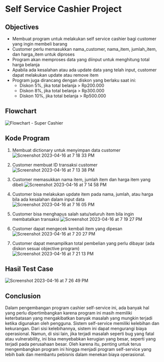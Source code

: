 # Self Service Cashier Project

## Objectives
- Membuat program untuk melakukan self service cashier bagi customer yang ingin membeli barang
- Customer perlu memasukkan nama_customer, nama_item, jumlah_item, dan harga_item untuk diproses
- Program akan memproses data yang diinput untuk menghitung total harga belanja
- Apabila ada kesalahan atau ada update data yang telah input, customer dapat melakukan update atau remove item
- Program juga dirancang dengan diskon yang berlaku saat ini:
  - Diskon 5%, jika total belanja > Rp200.000
  - Diskon 8%, jika total belanja > Rp300.000
  - Diskon 10%, jika total belanja > Rp500.000


## Flowchart
![Flowchart - Super Cashier](https://user-images.githubusercontent.com/75265653/232308776-435a5192-3060-485b-a06c-83b3cc2b17f3.jpeg)


## Kode Program
1. Membuat dictionary untuk menyimpan data customer
![Screenshot 2023-04-16 at 7 18 33 PM](https://user-images.githubusercontent.com/75265653/232309472-82e62d66-90b9-4293-8b73-459a8cc4f43f.png)

2. Customer membuat ID transaksi customer
![Screenshot 2023-04-16 at 7 13 38 PM](https://user-images.githubusercontent.com/75265653/232309125-984222bd-95d4-40e8-9a75-44fe73df65e1.png)

2. Customer memasukkan nama item, jumlah item dan harga item yang dibeli
![Screenshot 2023-04-16 at 7 14 58 PM](https://user-images.githubusercontent.com/75265653/232309180-6e67ff70-2bd0-406b-8da1-ff892d1d222f.png)

3. Customer bisa melakukan update item pada nama, jumlah, atau harga bila ada kesalahan dalam input data
![Screenshot 2023-04-16 at 7 16 05 PM](https://user-images.githubusercontent.com/75265653/232309277-97d4f367-76ee-47f5-82f1-5cc178ac9554.png)

4. Customer bisa menghapus salah satu/seluruh item bila ingin membatalkan transaksi
![Screenshot 2023-04-16 at 7 19 27 PM](https://user-images.githubusercontent.com/75265653/232309504-ac21325f-6499-4868-987b-e6e4024b78e5.png)

5. Customer dapat mengecek kembali item yang dipesan
![Screenshot 2023-04-16 at 7 20 27 PM](https://user-images.githubusercontent.com/75265653/232309547-22b074cc-d8c5-4840-8b95-9c8ef7d27f0b.png)

6. Customer dapat menampilkan total pembelian yang perlu dibayar (ada diskon sesuai objective program)
![Screenshot 2023-04-16 at 7 21 13 PM](https://user-images.githubusercontent.com/75265653/232309591-87c6f7b3-9372-4ac2-b652-5097cc0c0194.png)

## Hasil Test Case
![Screenshot 2023-04-16 at 7 26 49 PM](https://user-images.githubusercontent.com/75265653/232309889-1f6aaec5-883a-4b61-afbd-31e9f77ab471.png)



## Conclusion
Dalam pengembangan program cashier self-service ini, ada banyak hal yang perlu dipertimbangkan karena program ini masih memiliki keterbatasan yang mengakibatkan banyak masalah yang mungkin terjadi ketika digunakan oleh pengguna. Sistem self-service memiliki kelebihan dan kekurangan. Dari sisi kelebihannya, sistem ini dapat mengurangi biaya operasional. Namun, di sisi lain, jika terjadi masalah seperti bug yang fatal atau vulnerability, ini bisa menyebabkan kerugian yang besar, seperti yang terjadi pada perusahaan besar. Oleh karena itu, penting untuk terus mengembangkan program ini hingga menjadi program self-service yang lebih baik dan membantu pebisnis dalam menekan biaya operasional.
